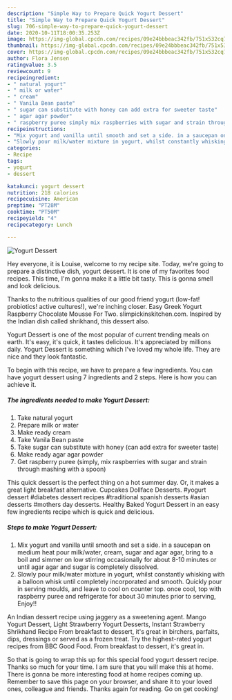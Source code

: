 ```yaml
---
description: "Simple Way to Prepare Quick Yogurt Dessert"
title: "Simple Way to Prepare Quick Yogurt Dessert"
slug: 706-simple-way-to-prepare-quick-yogurt-dessert
date: 2020-10-11T18:00:35.253Z
image: https://img-global.cpcdn.com/recipes/09e24bbbeac342fb/751x532cq70/yogurt-dessert-recipe-main-photo.jpg
thumbnail: https://img-global.cpcdn.com/recipes/09e24bbbeac342fb/751x532cq70/yogurt-dessert-recipe-main-photo.jpg
cover: https://img-global.cpcdn.com/recipes/09e24bbbeac342fb/751x532cq70/yogurt-dessert-recipe-main-photo.jpg
author: Flora Jensen
ratingvalue: 3.5
reviewcount: 9
recipeingredient:
- " natural yogurt"
- " milk or water"
- " cream"
- " Vanila Bean paste"
- " sugar can substitute with honey can add extra for sweeter taste"
- " agar agar powder"
- " raspberry puree simply mix raspberries with sugar and strain through mashing with a spoon"
recipeinstructions:
- "Mix yogurt and vanilla until smooth and set a side. in a saucepan on medium heat pour milk/water, cream, sugar and agar agar, bring to a boil and simmer on low stirring occasionally for about 8-10 minutes or until agar agar and sugar is completely dissolved."
- "Slowly pour milk/water mixture in yogurt, whilst constantly whisking with a balloon whisk until completely incorporated and smooth. Quickly pour in serving moulds, and leave to cool on counter top. once cool, top with raspberry puree and refrigerate for about 30 minutes prior to serving, Enjoy!!"
categories:
- Recipe
tags:
- yogurt
- dessert

katakunci: yogurt dessert 
nutrition: 218 calories
recipecuisine: American
preptime: "PT28M"
cooktime: "PT50M"
recipeyield: "4"
recipecategory: Lunch

---
```



![Yogurt Dessert](https://img-global.cpcdn.com/recipes/09e24bbbeac342fb/751x532cq70/yogurt-dessert-recipe-main-photo.jpg)

Hey everyone, it is Louise, welcome to my recipe site. Today, we're going to prepare a distinctive dish, yogurt dessert. It is one of my favorites food recipes. This time, I'm gonna make it a little bit tasty. This is gonna smell and look delicious.

Thanks to the nutritious qualities of our good friend yogurt (low-fat! probiotics! active cultures!), we&#39;re inching closer. Easy Greek Yogurt Raspberry Chocolate Mousse For Two. slimpickinskitchen.com. Inspired by the Indian dish called shrikhand, this dessert also.

Yogurt Dessert is one of the most popular of current trending meals on earth. It's easy, it's quick, it tastes delicious. It's appreciated by millions daily. Yogurt Dessert is something which I've loved my whole life. They are nice and they look fantastic.


To begin with this recipe, we have to prepare a few ingredients. You can have yogurt dessert using 7 ingredients and 2 steps. Here is how you can achieve it.

<!--inarticleads1-->

##### The ingredients needed to make Yogurt Dessert:

1. Take  natural yogurt
1. Prepare  milk or water
1. Make ready  cream
1. Take  Vanila Bean paste
1. Take  sugar can substitute with honey (can add extra for sweeter taste)
1. Make ready  agar agar powder
1. Get  raspberry puree (simply, mix raspberries with sugar and strain through mashing with a spoon)


This quick dessert is the perfect thing on a hot summer day. Or, it makes a great light breakfast alternative. Cupcakes Dollface Desserts. #yogurt dessert #diabetes dessert recipes #traditional spanish desserts #asian desserts #mothers day desserts. Healthy Baked Yogurt Dessert in an easy few ingredients recipe which is quick and delicious. 

<!--inarticleads2-->

##### Steps to make Yogurt Dessert:

1. Mix yogurt and vanilla until smooth and set a side. in a saucepan on medium heat pour milk/water, cream, sugar and agar agar, bring to a boil and simmer on low stirring occasionally for about 8-10 minutes or until agar agar and sugar is completely dissolved.
1. Slowly pour milk/water mixture in yogurt, whilst constantly whisking with a balloon whisk until completely incorporated and smooth. Quickly pour in serving moulds, and leave to cool on counter top. once cool, top with raspberry puree and refrigerate for about 30 minutes prior to serving, Enjoy!!


An Indian dessert recipe using jaggery as a sweetening agent. Mango Yogurt Dessert, Light Strawberry Yogurt Desserts, Instant Strawberry Shrikhand Recipe From breakfast to dessert, it&#39;s great in birchers, parfaits, dips, dressings or served as a frozen treat. Try the highest-rated yogurt recipes from BBC Good Food. From breakfast to dessert, it&#39;s great in. 

So that is going to wrap this up for this special food yogurt dessert recipe. Thanks so much for your time. I am sure that you will make this at home. There is gonna be more interesting food at home recipes coming up. Remember to save this page on your browser, and share it to your loved ones, colleague and friends. Thanks again for reading. Go on get cooking!
